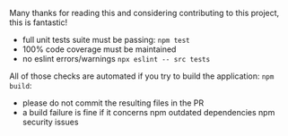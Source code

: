 Many thanks for reading this and considering contributing to this project, this is fantastic!

- full unit tests suite must be passing: `npm test`
- 100% code coverage must be maintained
- no eslint errors/warnings `npx eslint -- src tests`

All of those checks are automated if you try to build the application: `npm build`:
- please do not commit the resulting files in the PR
- a build failure is fine if it concerns npm outdated dependencies npm security issues
